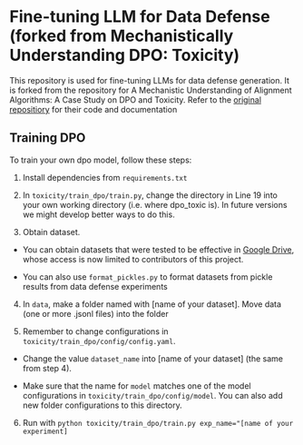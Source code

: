 # Fine-tuning LLM for Data Defense (forked from Mechanistically Understanding DPO: Toxicity)

This repository is used for fine-tuning LLMs for data defense generation. It is forked from the repository for A Mechanistic Understanding of Alignment Algorithms: A Case Study on DPO and Toxicity. Refer to the [original repositiory](https://github.com/ajyl/dpo_toxic.git) for their code and documentation

## Training DPO

To train your own dpo model, follow these steps:

1. Install dependencies from ```requirements.txt```

2. In ```toxicity/train_dpo/train.py```, change the directory in Line 19 into your own working directory (i.e. where dpo_toxic is). In future versions we might develop better ways to do this.

3. Obtain dataset. 

- You can obtain datasets that were tested to be effective in [Google Drive](https://drive.google.com/drive/folders/1Ss44HnOuLQm38USQ9mbl3sbQY72DjD21?usp=sharing), whose access is now limited to contributors of this project.

- You can also use ```format_pickles.py``` to format datasets from pickle results from data defense experiments

4. In ```data```, make a folder named with \[name of your dataset\]. Move data (one or more .jsonl files) into the folder

5. Remember to change configurations in ```toxicity/train_dpo/config/config.yaml```. 

- Change the value ```dataset_name``` into \[name of your dataset\] (the same from step 4).

- Make sure that the name for ```model``` matches one of the model configurations in ```toxicity/train_dpo/config/model```. You can also add new folder configurations to this directory.

6. Run with ```python toxicity/train_dpo/train.py exp_name="[name of your experiment]```